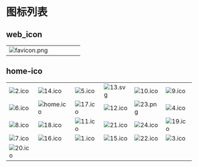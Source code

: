 # 图标列表

## web_icon

|  |  |  |  |  |  |
| ---- | ---- | ---- | ---- | ---- | ---- |
| ![favicon.png](https://cdn.jsdelivr.net/gh/april-projects/april-ico/web_icon/favicon.png) |  |  |  |  |  |

## home-ico

|  |  |  |  |  |  |
| ---- | ---- | ---- | ---- | ---- | ---- |
| ![2.ico](https://cdn.jsdelivr.net/gh/april-projects/april-ico/home-ico/2.ico) | ![14.ico](https://cdn.jsdelivr.net/gh/april-projects/april-ico/home-ico/14.ico) | ![5.ico](https://cdn.jsdelivr.net/gh/april-projects/april-ico/home-ico/5.ico) | ![13.svg](https://cdn.jsdelivr.net/gh/april-projects/april-ico/home-ico/13.svg) | ![10.ico](https://cdn.jsdelivr.net/gh/april-projects/april-ico/home-ico/10.ico) | ![9.ico](https://cdn.jsdelivr.net/gh/april-projects/april-ico/home-ico/9.ico) |
| ![6.ico](https://cdn.jsdelivr.net/gh/april-projects/april-ico/home-ico/6.ico) | ![home.ico](https://cdn.jsdelivr.net/gh/april-projects/april-ico/home-ico/home.ico) | ![17.ico](https://cdn.jsdelivr.net/gh/april-projects/april-ico/home-ico/17.ico) | ![12.ico](https://cdn.jsdelivr.net/gh/april-projects/april-ico/home-ico/12.ico) | ![23.png](https://cdn.jsdelivr.net/gh/april-projects/april-ico/home-ico/23.png) | ![4.ico](https://cdn.jsdelivr.net/gh/april-projects/april-ico/home-ico/4.ico) |
| ![8.ico](https://cdn.jsdelivr.net/gh/april-projects/april-ico/home-ico/8.ico) | ![18.ico](https://cdn.jsdelivr.net/gh/april-projects/april-ico/home-ico/18.ico) | ![11.ico](https://cdn.jsdelivr.net/gh/april-projects/april-ico/home-ico/11.ico) | ![21.ico](https://cdn.jsdelivr.net/gh/april-projects/april-ico/home-ico/21.ico) | ![24.ico](https://cdn.jsdelivr.net/gh/april-projects/april-ico/home-ico/24.ico) | ![19.ico](https://cdn.jsdelivr.net/gh/april-projects/april-ico/home-ico/19.ico) |
| ![7.ico](https://cdn.jsdelivr.net/gh/april-projects/april-ico/home-ico/7.ico) | ![16.ico](https://cdn.jsdelivr.net/gh/april-projects/april-ico/home-ico/16.ico) | ![1.ico](https://cdn.jsdelivr.net/gh/april-projects/april-ico/home-ico/1.ico) | ![15.ico](https://cdn.jsdelivr.net/gh/april-projects/april-ico/home-ico/15.ico) | ![22.ico](https://cdn.jsdelivr.net/gh/april-projects/april-ico/home-ico/22.ico) | ![3.ico](https://cdn.jsdelivr.net/gh/april-projects/april-ico/home-ico/3.ico) |
| ![20.ico](https://cdn.jsdelivr.net/gh/april-projects/april-ico/home-ico/20.ico) |  |  |  |  |  |

